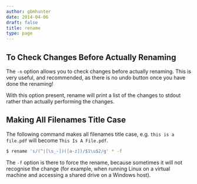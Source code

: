 ```yaml
---
author: gbmhunter
date: 2014-04-06
draft: false
title: rename
type: page
---
```


## To Check Changes Before Actually Renaming

The `-n` option allows you to check changes before actually renaming. This is very useful, and recommended, as there is no undo button once you have done the renaming!

With this option present, rename will print a list of the changes to stdout rather than actually performing the changes.

## Making All Filenames Title Case

The following command makes all filenames title case, e.g. `this is a file.pdf` will become `This Is A File.pdf`.

```sh    
$ rename 's/(^|[\s_-])([a-z])/$1\u$2/g' * -f
```  

The `-f` option is there to force the rename, because sometimes it will not recognise the change (for example, when running Linux on a virtual machine and accessing a shared drive on a Windows host).
